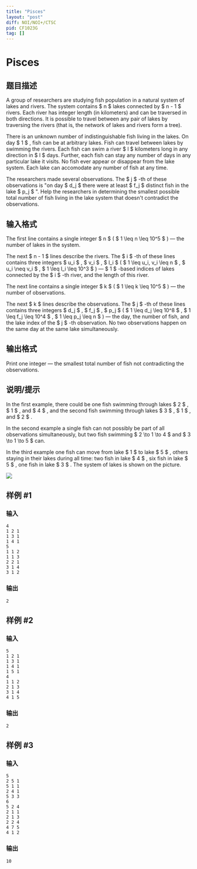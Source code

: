 ```yaml
---
title: "Pisces"
layout: "post"
diff: NOI/NOI+/CTSC
pid: CF1023G
tag: []
---
```


# Pisces

## 题目描述

A group of researchers are studying fish population in a natural system of lakes and rivers. The system contains $ n $ lakes connected by $ n - 1 $ rivers. Each river has integer length (in kilometers) and can be traversed in both directions. It is possible to travel between any pair of lakes by traversing the rivers (that is, the network of lakes and rivers form a tree).

There is an unknown number of indistinguishable fish living in the lakes. On day $ 1 $ , fish can be at arbitrary lakes. Fish can travel between lakes by swimming the rivers. Each fish can swim a river $ l $ kilometers long in any direction in $ l $ days. Further, each fish can stay any number of days in any particular lake it visits. No fish ever appear or disappear from the lake system. Each lake can accomodate any number of fish at any time.

The researchers made several observations. The $ j $ -th of these observations is "on day $ d_j $ there were at least $ f_j $ distinct fish in the lake $ p_j $ ". Help the researchers in determining the smallest possible total number of fish living in the lake system that doesn't contradict the observations.

## 输入格式

The first line contains a single integer $ n $ ( $ 1 \leq n \leq 10^5 $ ) — the number of lakes in the system.

The next $ n - 1 $ lines describe the rivers. The $ i $ -th of these lines contains three integers $ u_i $ , $ v_i $ , $ l_i $ ( $ 1 \leq u_i, v_i \leq n $ , $ u_i \neq v_i $ , $ 1 \leq l_i \leq 10^3 $ ) — $ 1 $ -based indices of lakes connected by the $ i $ -th river, and the length of this river.

The next line contains a single integer $ k $ ( $ 1 \leq k \leq 10^5 $ ) — the number of observations.

The next $ k $ lines describe the observations. The $ j $ -th of these lines contains three integers $ d_j $ , $ f_j $ , $ p_j $ ( $ 1 \leq d_j \leq 10^8 $ , $ 1 \leq f_j \leq 10^4 $ , $ 1 \leq p_j \leq n $ ) — the day, the number of fish, and the lake index of the $ j $ -th observation. No two observations happen on the same day at the same lake simultaneously.

## 输出格式

Print one integer — the smallest total number of fish not contradicting the observations.

## 说明/提示

In the first example, there could be one fish swimming through lakes $ 2 $ , $ 1 $ , and $ 4 $ , and the second fish swimming through lakes $ 3 $ , $ 1 $ , and $ 2 $ .

In the second example a single fish can not possibly be part of all observations simultaneously, but two fish swimming $ 2 \to 1 \to 4 $ and $ 3 \to 1 \to 5 $ can.

In the third example one fish can move from lake $ 1 $ to lake $ 5 $ , others staying in their lakes during all time: two fish in lake $ 4 $ , six fish in lake $ 5 $ , one fish in lake $ 3 $ . The system of lakes is shown on the picture.

 ![](https://cdn.luogu.com.cn/upload/vjudge_pic/CF1023G/92cbdc27d6bf8e62656b8061f66ba6a8290a0d8b.png)

## 样例 #1

### 输入

```
4
1 2 1
1 3 1
1 4 1
5
1 1 2
1 1 3
2 2 1
3 1 4
3 1 2

```

### 输出

```
2

```

## 样例 #2

### 输入

```
5
1 2 1
1 3 1
1 4 1
1 5 1
4
1 1 2
2 1 3
3 1 4
4 1 5

```

### 输出

```
2

```

## 样例 #3

### 输入

```
5
2 5 1
5 1 1
2 4 1
5 3 3
6
5 2 4
2 1 1
2 1 3
2 2 4
4 7 5
4 1 2

```

### 输出

```
10

```


